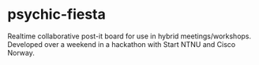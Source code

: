 # psychic-fiesta

Realtime collaborative post-it board for use in hybrid meetings/workshops. Developed over a weekend in a hackathon with Start NTNU and Cisco Norway.

